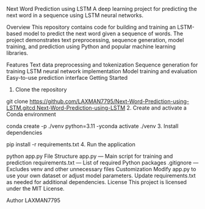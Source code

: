 Next Word Prediction using LSTM
A deep learning project for predicting the next word in a sequence using LSTM neural networks.

Overview
This repository contains code for building and training an LSTM-based model to predict the next word given a sequence of words. The project demonstrates text preprocessing, sequence generation, model training, and prediction using Python and popular machine learning libraries.

Features
Text data preprocessing and tokenization
Sequence generation for training
LSTM neural network implementation
Model training and evaluation
Easy-to-use prediction interface
Getting Started
1. Clone the repository

git clone https://github.com/LAXMAN7795/Next-Word-Prediction-using-LSTM.gitcd Next-Word-Prediction-using-LSTM
2. Create and activate a Conda environment

conda create -p ./venv python=3.11 -yconda activate ./venv
3. Install dependencies

pip install -r requirements.txt
4. Run the application

python app.py
File Structure
app.py — Main script for training and prediction
requirements.txt — List of required Python packages
.gitignore — Excludes venv and other unnecessary files
Customization
Modify app.py to use your own dataset or adjust model parameters.
Update requirements.txt as needed for additional dependencies.
License
This project is licensed under the MIT License.

Author
LAXMAN7795
